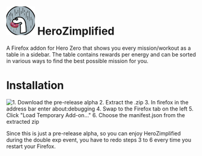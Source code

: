 # <img src="/pretty/denodonut.png" width="75"/>  HeroZimplified

A Firefox addon for Hero Zero that shows you every mission/workout as a table in a sidebar. The table contains rewards per energy and can be sorted in various ways to find the best possible mission for you.


# Installation

![1. Download the pre-release alpha](https://github.com/mayiflex/HeroZimplified/releases/tag/alpha)
2. Extract the .zip
3. In firefox in the address bar enter about:debugging
4. Swap to the Firefox tab on the left
5. Click "Load Temporary Add-on..."
6. Choose the manifest.json from the extracted zip

Since this is just a pre-release alpha, so you can enjoy HeroZimplified during the double exp event, you have to redo steps 3 to 6 every time you restart your Firefox.